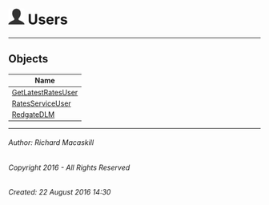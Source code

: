 #### 



# ![Users](../../../../Images/User32.png) Users

---

## <a name="#objects"></a>Objects

| Name |
|---|
| [GetLatestRatesUser](GetLatestRatesUser.md) |
| [RatesServiceUser](RatesServiceUser.md) |
| [RedgateDLM](RedgateDLM.md) |


---

###### Author:  Richard Macaskill

###### Copyright 2016 - All Rights Reserved

###### Created: 22 August 2016 14:30

